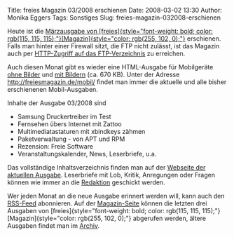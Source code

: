 Title: freies Magazin 03/2008 erschienen
Date: 2008-03-02 13:30
Author: Monika Eggers
Tags: Sonstiges
Slug: freies-magazin-032008-erschienen

Heute ist die [Märzausgabe von
[freies]{style="font-weight: bold; color: rgb(115, 115, 115);"}[Magazin]{style="color: rgb(255, 102, 0);"}](ftp://ftp.freiesmagazin.de/2008/freiesMagazin-2008-03.pdf)
erschienen. Falls man hinter einer Firewall sitzt, die FTP nicht
zulässt, ist das Magazin auch per [HTTP-Zugriff auf das
FTP-Verzeichnis](http://www.freiesmagazin.de/ftp/2008/freiesMagazin-2008-03.pdf)
zu erreichen.


Auch diesen Monat gibt es wieder eine HTML-Ausgabe für Mobilgeräte [ohne
Bilder](http://www.freiesmagazin.de/mobil/freiesMagazin-2008-03.html)
und [mit
Bildern](http://www.freiesmagazin.de/mobil/freiesMagazin-2008-03-bilder.html)
(ca. 670 KB). Unter der Adresse <http://freiesmagazin.de/mobil/> findet
man immer die aktuelle und alle bisher erschienenen Mobil-Ausgaben.


Inhalte der Ausgabe 03/2008 sind


-   Samsung Druckertreiber im Test
-   Fernsehen übers Internet mit Zattoo
-   Multimediatastaturen mit xbindkeys zähmen
-   Paketverwaltung - von APT und RPM
-   Rezension: Freie Software
-   Veranstaltungskalender, News, Leserbriefe, u.a.


Das vollständige Inhaltsverzeichnis finden man auf der [Webseite der
aktuellen Ausgabe](http://www.freiesmagazin.de/freiesMagazin-2008-03).
Leserbriefe mit Lob, Kritik, Anregungen oder Fragen können wie immer an
die [Redaktion](http://www.freiesmagazin.de/kontakt) geschickt werden.


Wer jeden Monat an die neue Ausgabe erinnert werden will, kann auch den
[RSS-Feed](http://www.freiesmagazin.de/rss.xml) abonnieren. Auf der
[Magazin-Seite](http://www.freiesmagazin.de/magazin) können die letzten
drei Ausgaben von
[freies]{style="font-weight: bold; color: rgb(115, 115, 115);"}[Magazin]{style="color: rgb(255, 102, 0);"}
abgerufen werden, ältere Ausgaben findet man im
[Archiv](http://www.freiesmagazin.de/archiv).


<!--break--><!--break-->
